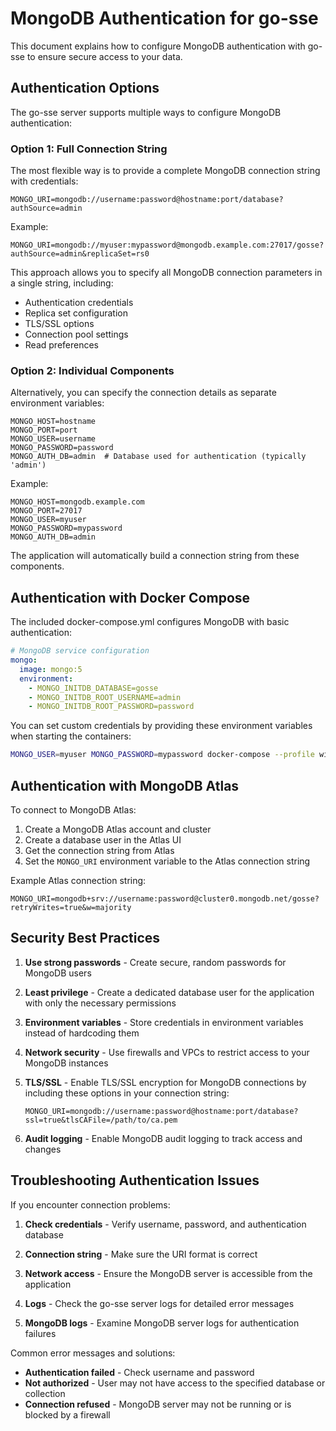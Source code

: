 # MongoDB Authentication for go-sse

This document explains how to configure MongoDB authentication with go-sse to ensure secure access to your data.

## Authentication Options

The go-sse server supports multiple ways to configure MongoDB authentication:

### Option 1: Full Connection String

The most flexible way is to provide a complete MongoDB connection string with credentials:

```
MONGO_URI=mongodb://username:password@hostname:port/database?authSource=admin
```

Example:
```
MONGO_URI=mongodb://myuser:mypassword@mongodb.example.com:27017/gosse?authSource=admin&replicaSet=rs0
```

This approach allows you to specify all MongoDB connection parameters in a single string, including:
- Authentication credentials
- Replica set configuration
- TLS/SSL options
- Connection pool settings
- Read preferences

### Option 2: Individual Components

Alternatively, you can specify the connection details as separate environment variables:

```
MONGO_HOST=hostname
MONGO_PORT=port
MONGO_USER=username
MONGO_PASSWORD=password
MONGO_AUTH_DB=admin  # Database used for authentication (typically 'admin')
```

Example:
```
MONGO_HOST=mongodb.example.com
MONGO_PORT=27017
MONGO_USER=myuser
MONGO_PASSWORD=mypassword
MONGO_AUTH_DB=admin
```

The application will automatically build a connection string from these components.

## Authentication with Docker Compose

The included docker-compose.yml configures MongoDB with basic authentication:

```yaml
# MongoDB service configuration
mongo:
  image: mongo:5
  environment:
    - MONGO_INITDB_DATABASE=gosse
    - MONGO_INITDB_ROOT_USERNAME=admin
    - MONGO_INITDB_ROOT_PASSWORD=password
```

You can set custom credentials by providing these environment variables when starting the containers:

```bash
MONGO_USER=myuser MONGO_PASSWORD=mypassword docker-compose --profile with-mongo up -d
```

## Authentication with MongoDB Atlas

To connect to MongoDB Atlas:

1. Create a MongoDB Atlas account and cluster
2. Create a database user in the Atlas UI
3. Get the connection string from Atlas
4. Set the `MONGO_URI` environment variable to the Atlas connection string

Example Atlas connection string:
```
MONGO_URI=mongodb+srv://username:password@cluster0.mongodb.net/gosse?retryWrites=true&w=majority
```

## Security Best Practices

1. **Use strong passwords** - Create secure, random passwords for MongoDB users

2. **Least privilege** - Create a dedicated database user for the application with only the necessary permissions

3. **Environment variables** - Store credentials in environment variables instead of hardcoding them

4. **Network security** - Use firewalls and VPCs to restrict access to your MongoDB instances

5. **TLS/SSL** - Enable TLS/SSL encryption for MongoDB connections by including these options in your connection string:
   ```
   MONGO_URI=mongodb://username:password@hostname:port/database?ssl=true&tlsCAFile=/path/to/ca.pem
   ```

6. **Audit logging** - Enable MongoDB audit logging to track access and changes

## Troubleshooting Authentication Issues

If you encounter connection problems:

1. **Check credentials** - Verify username, password, and authentication database

2. **Connection string** - Make sure the URI format is correct

3. **Network access** - Ensure the MongoDB server is accessible from the application

4. **Logs** - Check the go-sse server logs for detailed error messages

5. **MongoDB logs** - Examine MongoDB server logs for authentication failures

Common error messages and solutions:

- **Authentication failed** - Check username and password
- **Not authorized** - User may not have access to the specified database or collection
- **Connection refused** - MongoDB server may not be running or is blocked by a firewall
